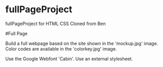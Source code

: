 # fullPageProject
fullPageProject for HTML CSS Cloned from Ben


#Full Page

Build a full webpage based on the site shown in the 'mockup.jpg' image.
Color codes are available in the 'colorkey.jpg' image.

Use the Google Webfont 'Cabin'.
Use an external stylesheet.


